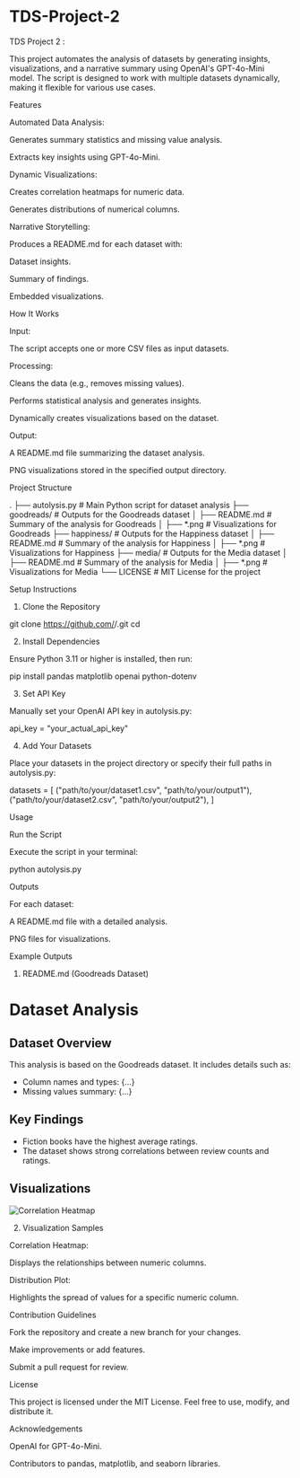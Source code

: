 # TDS-Project-2

TDS Project 2 :

This project automates the analysis of datasets by generating insights, visualizations, and a narrative summary using OpenAI's GPT-4o-Mini model. The script is designed to work with multiple datasets dynamically, making it flexible for various use cases.

Features

Automated Data Analysis:

Generates summary statistics and missing value analysis.

Extracts key insights using GPT-4o-Mini.

Dynamic Visualizations:

Creates correlation heatmaps for numeric data.

Generates distributions of numerical columns.

Narrative Storytelling:

Produces a README.md for each dataset with:

Dataset insights.

Summary of findings.

Embedded visualizations.

How It Works

Input:

The script accepts one or more CSV files as input datasets.

Processing:

Cleans the data (e.g., removes missing values).

Performs statistical analysis and generates insights.

Dynamically creates visualizations based on the dataset.

Output:

A README.md file summarizing the dataset analysis.

PNG visualizations stored in the specified output directory.

Project Structure

.
├── autolysis.py       # Main Python script for dataset analysis
├── goodreads/         # Outputs for the Goodreads dataset
│   ├── README.md      # Summary of the analysis for Goodreads
│   ├── *.png          # Visualizations for Goodreads
├── happiness/         # Outputs for the Happiness dataset
│   ├── README.md      # Summary of the analysis for Happiness
│   ├── *.png          # Visualizations for Happiness
├── media/             # Outputs for the Media dataset
│   ├── README.md      # Summary of the analysis for Media
│   ├── *.png          # Visualizations for Media
└── LICENSE            # MIT License for the project

Setup Instructions

1. Clone the Repository

git clone https://github.com/<your-username>/<your-repository>.git
cd <your-repository>

2. Install Dependencies

Ensure Python 3.11 or higher is installed, then run:

pip install pandas matplotlib openai python-dotenv

3. Set API Key

Manually set your OpenAI API key in autolysis.py:

api_key = "your_actual_api_key"

4. Add Your Datasets

Place your datasets in the project directory or specify their full paths in autolysis.py:

datasets = [
    ("path/to/your/dataset1.csv", "path/to/your/output1"),
    ("path/to/your/dataset2.csv", "path/to/your/output2"),
]

Usage

Run the Script

Execute the script in your terminal:

python autolysis.py

Outputs

For each dataset:

A README.md file with a detailed analysis.

PNG files for visualizations.

Example Outputs

1. README.md (Goodreads Dataset)

# Dataset Analysis

## Dataset Overview
This analysis is based on the Goodreads dataset. It includes details such as:
- Column names and types: {...}
- Missing values summary: {...}

## Key Findings
- Fiction books have the highest average ratings.
- The dataset shows strong correlations between review counts and ratings.

## Visualizations
![Correlation Heatmap](correlation_heatmap.png)

2. Visualization Samples

Correlation Heatmap:

Displays the relationships between numeric columns.

Distribution Plot:

Highlights the spread of values for a specific numeric column.

Contribution Guidelines

Fork the repository and create a new branch for your changes.

Make improvements or add features.

Submit a pull request for review.

License

This project is licensed under the MIT License. Feel free to use, modify, and distribute it.

Acknowledgements

OpenAI for GPT-4o-Mini.

Contributors to pandas, matplotlib, and seaborn libraries.

